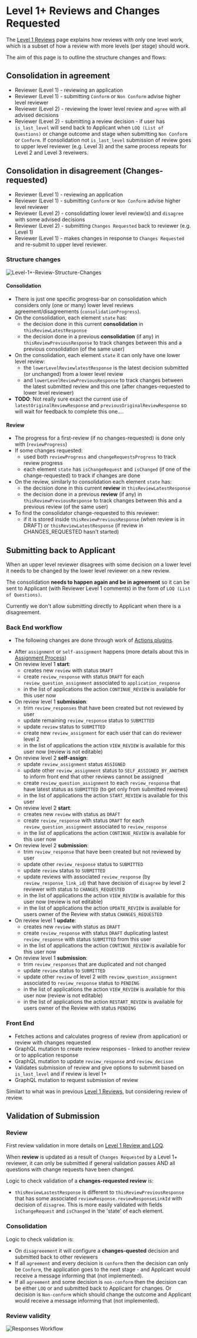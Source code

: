 # Level 1+ Reviews and Changes Requested

The [Level 1 Reviews](Level-1-Review-And-LOQ.md) page explains how reviews with only one level work, which is a subset of how a review with more levels (per stage) should work.

The aim of this page is to outline the structure changes and flows:

## Consolidation in agreement

- Reviewer (Level 1) - reviewing an application
- Reviewer (Level 1) - submitting `Conform` or `Non Conform` advise higher level reviewer
- Reviewer (Level 2) - reviewing the lower level review and `agree` with all advised decisions
- Reviewer (Level 2) - submitting a review decision - if user has `is_last_level` will send back to Applicant when `LOQ (List of Questions)` or change outcome and stage when submitting `Non Conform` or `Conform`. If consolidation not `is_last_level` submission of review goes to upper level reviewer (e.g. Level 3) and the same process repeats for Level 2 and Level 3 reveiwers.

## Consolidation in disagreement (Changes-requested)

- Reviewer (Level 1) - reviewing an application
- Reviewer (Level 1) - submitting `Conform` or `Non Conform` advise higher level reviewer
- Reviewer (Level 2) - consolidatting lower level review(s) and `disagree` with some advised decisions
- Reviewer (Level 2) - submitting `Changes Requested` back to reviewer (e.g. Level 1)
- Reviewer (Level 1) - makes changes in response to `Changes Requested` and re-submit to upper level reviewer.

### Structure changes

![Level-1+-Review-Structure-Changes](images/Level-1+-Review-Structure-Changes.png)

#### Consolidation

- There is just one specific progress-bar on consolidation which considers only (one or many) lower level reviews agreement/disagreements (`consolidationProgress`).
- On the consolidation, each element `state` has:
  - the decision done in this current **consolidation** in `thisReviewLatestResponse`
  - the decision done in a previous **consolidation** (if any) in `thisReviewPreviousResponse` to track changes between this and a previous consolidation (of the same user)
- On the consolidation, each element `state` it can only have one lower level review:
  - the `lowerLevelReviewlatestResponse` is the latest decision submitted (or unchanged) from a lower level review
  - and `lowerLevelReviewPreviousResponse` to track changes between the latest submitted review and this one (after changes-requested to lower level reviewer)
- **TODO**: Not really sure exact the current use of `latestOriginalReviewResponse` and `previousOriginalReviewResponse` so will wait for feedback to complete this one....

#### Review

- The progress for a first-review (if no changes-requested) is done only with (`reviewProgress`)
- If some changes requested:
  - used both `reviewProgress` and `changeRequestsProgress` to track review progress
  - each element `state` has `isChangeRequest` and `isChanged` (if one of the change-requested) to track if changes are done
- On the review, similarly to consolidation each element `state` has:
  - the decision done in this current **review** in `thisReviewLatestResponse`
  - the decision done in a previous **review** (if any) in `thisReviewPreviousResponse` to track changes between this and a previous review (of the same user)
- To find the consolidator change-requested to this reviewer:
  - if it is stored inside `thisReviewPreviousResponse` (when review is in DRAFT) or `thisReviewLatestResponse` (if review in CHANGES_REQUESTED hasn't started)

## Submitting back to Applicant

When an upper level reviewer disagrees with some decision on a lower level it needs to be changed by the lower level reviewer on a new review.

The consolidation **needs to happen again and be in agreement** so it can be sent to Applicant (with Reviewer Level 1 comments) in the form of `LOQ (List of Questions)`.

Currently we don't allow submitting directly to Applicant when there is a disagreement.

### Back End workflow

- The following changes are done through work of [Actions plugins](https://github.com/openmsupply/application-manager-server/wiki/Triggers-and-Actions).

* After `assignment` or `self-assignment` happens (more details about this in [Assignment Process](Assignment-Process.md))
* On review level 1 **start**:
  - creates new `review` with status `DRAFT`
  - create `review_response` with status `DRAFT` for each `review_question_assignment` associated to `application_response`
  - in the list of applications the action `CONTINUE_REVIEW` is available for this user now
* On review level 1 **submission**:
  - trim `review_responses` that have been created but not reviewed by user
  - update remaining `review_response` status to `SUBMITTED`
  - update `review` status to `SUBMITTED`
  - create new `review_assignment` for each user that can do reviewer level 2
  - in the list of applications the action `VIEW_REVIEW` is available for this user now (review is not editable)
* On review level 2 **self-assign**:
  - update `review_assignment` status `ASSIGNED`
  - update other `review_assignment` status to `SELF_ASSIGNED_BY_ANOTHER` to inform front end that other reviews cannot be assigned
  - create `review_question_assignment` to each `review_response` that have latest status as `SUBMITTED` (to get only from submitted reviews)
  - in the list of applications the action `START_REVIEW` is available for this user
* On review level 2 **start**:
  - creates new `review` with status as `DRAFT`
  - create `review_response` with status `DRAFT` for each `review_question_assignment` associated to `review_response`
  - in the list of applications the action `CONTINUE_REVIEW` is available for this user now
* On review level 2 **submission**:
  - trim `review_response` that have been created but not reviewed by user
  - update other `review_response` status to `SUBMITTED`
  - update `review` status to `SUBMITTED`
  - update reviews with associated `review_response` (by `review_response_link_id`) that have decision of `disagree` by level 2 reviewer with status to `CHANGES_REQUESTED`
  - in the list of applications the action `VIEW_REVIEW` is available for this user now (review is not editable)
  - in the list of applications the action `UPDATE_REVIEW` is available for users owner of the Review with status `CHANGES_REQUESTED`
* On review level 1 **update**:
  - creates new `review` with status as `DRAFT`
  - create `review_response` with status `DRAFT` duplicating lastest `review_response` with status `SUBMITTED` from this user
  - in the list of applications the action `CONTINUE_REVIEW` is available for this user now
* On review level 1 **submission**:
  - trim `review_responses` that are duplicated and not changed
  - update `review` status to `SUBMITTED`
  - update other `review` of level 2 with `review_question_assignment` associated to `review_response` status to `PENDING`
  - in the list of applications the action `VIEW_REVIEW` is available for this user now (review is not editable)
  - in the list of applications the action `RESTART_REVIEW` is available for users owner of the Review with status `PENDING`

### Front End

- Fetches actions and calculates progress of review (from application) or review with changes requested
- GraphQL mutation to create review responses - linked to another review or to application response
- GraphQL mutation to update `review_response` and `review_decison`
- Validates submission of review and give options to submmit based on `is_last_level` and if review is level 1+
- GraphQL mutation to request submission of review

Similart to what was in previous [Level 1 Reviews](Level-1-Review-And-LOQ.md), but considering review of review.

## Validation of Submission

### Review

First review validation in more details on [Level 1 Review and LOQ](Level-1-Review-And-LOQ.md).

When **review** is updated as a result of `Changes Requested` by a Level 1+ reviewer, it can only be submitted if general validation passes AND all questions with change requests have been changed.

Logic to check validation of a **changes-requested review** is:

- `thisReviewLastestResponse` is different to `thisReviewPreviousResponse` that has some associated `reviewResponse.reviewResponseLinkId` with decision of `disagree`. This is more easily validated with fields `isChangeRequest` and `isChanged` in the 'state' of each element.

### Consolidation

Logic to check validation is:

- On `disagreeement` it will configure a **changes-quested** decision and submitted back to other reviewers
- If all `agreement` and every decision is `conform` then the decision can only be `Conform`, the application goes to the next stage - and Applicant would receive a message informing that (not implemented).
- If all `agreement` and some decision is `non-conform` then the decision can be either `LOQ` or and submitted back to Applicant for changes. Or decision is `Non-conform` which should change the outcome and Applicant would receive a message informing that (not implemented).

### Review validity

![Responses Workflow](images/Responses-Workflow.png)

